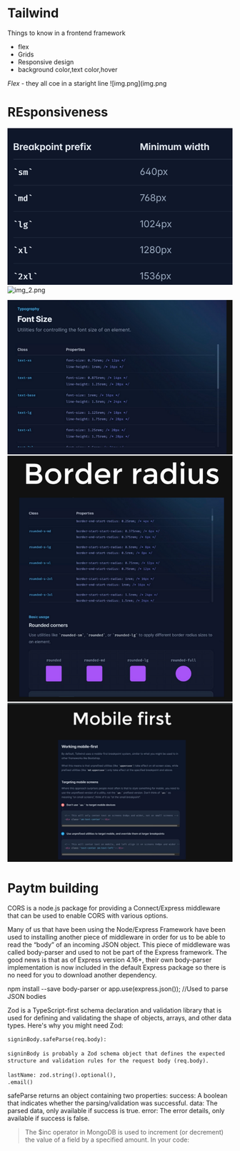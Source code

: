 # Tailwind 
Things to know in  a frontend framework
* flex
* Grids
* Responsive design
* background color,text color,hover


_Flex_ - they all coe in  a staright line
![img.png](img.png


# REsponsiveness
![img_1.png](img_1.png)
![img_2.png](img_2.png)

![img_3.png](img_3.png)
![img_4.png](img_4.png)
![img_5.png](img_5.png)


# Paytm building
CORS is a node.js package for providing a Connect/Express middleware that can be used to enable CORS with various options.

Many of us that have been using the Node/Express Framework have been used to installing another piece of middleware in order for us to be able to read the “body” of an incoming JSON object. This piece of middleware was called body-parser and used to not be part of the Express framework. The good news is that as of Express version 4.16+, their own body-parser implementation is now included in the default Express package so there is no need for you to download another dependency.

npm install --save body-parser or app.use(express.json()); //Used to parse JSON bodies

Zod is a TypeScript-first schema declaration and validation library that is used for defining and validating the shape of objects, arrays, and other data types. Here's why you might need Zod:
```angular2html
signinBody.safeParse(req.body):

signinBody is probably a Zod schema object that defines the expected structure and validation rules for the request body (req.body).

lastName: zod.string().optional(),
.email()
```


safeParse returns an object containing two properties:
success: A boolean that indicates whether the parsing/validation was successful.
data: The parsed data, only available if success is true.
error: The error details, only available if success is false.

> The $inc operator in MongoDB is used to increment (or decrement) the value of a field by a specified amount. In your code: